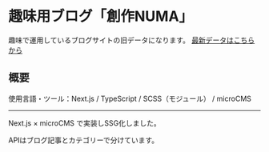 # 趣味用ブログ「創作NUMA」

趣味で運用しているブログサイトの旧データになります。
[最新データはこちらから](https://github.com/east-or-est/03__sousaku-numa)

## 概要

使用言語・ツール：Next.js / TypeScript / SCSS（モジュール） / microCMS

*** 

Next.js × microCMS で実装しSSG化しました。

APIはブログ記事とカテゴリーで分けています。